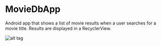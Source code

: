 # MovieDbApp

Android app that shows a list of movie results when a user searches for a movie title. Results are displayed in a RecyclerView.

![alt tag](https://github.com/jorgereina1986/MovieDbApp/blob/master/moviedbapp.gif)
